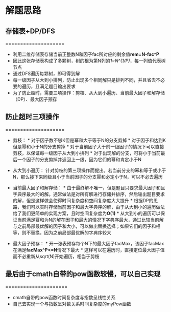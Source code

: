 # 解题思路

## 存储表+DP/DFS
====================
* 利用二维存储表存储当前正整数N和因子fac所对应的剩余值**rem=N-fac^P**
* 因此这张存储表构成了多颗树，树的根为第N列的*1~N^(1/P)*，每一列值代表树节点
* 通过DFS遍历每颗树，即可得到解
* 每一级因子从大到小排列，防止出现多个相同解只是排列不同，并且省去不必要的遍历，且满足题目输出要求
* 为了防止超时，需要三项操作：剪枝、从大到小遍历、当前最大因子和解存储（DP）、最大因子预存

## 防止超时三项操作
====================
* 剪枝：
      * 对于因子数不够K但是幂和大于等于N的分支剪掉
      * 对于因子和达到K但是幂和小于N的分支剪掉
      * 对于当前因子大于前一级因子的情况下可以直接剪枝，以保证每一级因子从大到小排列
      * 对于出现解的分支，可将小于当前最后一个因子的分支剪掉并返回上一级，因为它们的幂和肯定小于N

* 从大到小遍历：
      针对剪枝的第三项操作而提出。若当前分支的幂和等于或小于N，那么接下来同级且小于当前因子的分支幂和必定小于N，可以不必去遍历

* 当前最大因子和解存储：
      * 由于最终解不唯一，但是题目只要求最大因子和且字典序最大的的解。通常做法是对所有解进行存储并排序，然后输出题目要求的解，但是这样做会使得时间复杂度和空间复杂度大大提升
      * 根据DP的思路，我们可以实时存储当前因子和最大字典序的解，由于从大到小的遍历做法给了我们更简单的实现方案，且时空间复杂度为**O(1)**
      * 从大到小的遍历可以保证当前满足幂和为N的解在因子和最大的情况下字典序最大，通过比较当前解与之前局部最优解的因子和大小，可以做出替换选择；如果它们的因子和相等，则不替换，因为之前局部最优解的字典序较大

* 最大因子预存：
      * 开一张表预存每个N下的最大因子facMax，该因子facMax在满足**facMax^P<=N**情况下最大
      * 这样可以在遍历时，直接定位最大因子值而不必重新从sqrt(N)开始遍历，相当于剪枝
      
## 最后由于cmath自带的pow函数较慢，可以自己实现
=====================
* cmath自带的pow函数时间复杂度与指数呈线性关系
* 自己去实现一个与指数呈对数关系时间复杂度的myPow函数
      
